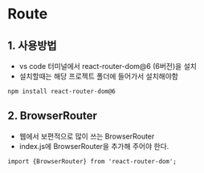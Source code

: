 # Route

## 1. 사용방법

- vs code 터미널에서 react-router-dom@6 (6버전)을 설치
- 설치할때는 해당 프로젝트 폴더에 들어가서 설치해야함

`npm install react-router-dom@6`

## 2. BrowserRouter

- 웹에서 보편적으로 많이 쓰는 BrowserRouter
- index.js에 BrowserRouter을 추가해 주어야 한다.

`import {BrowserRouter} from 'react-router-dom';`
